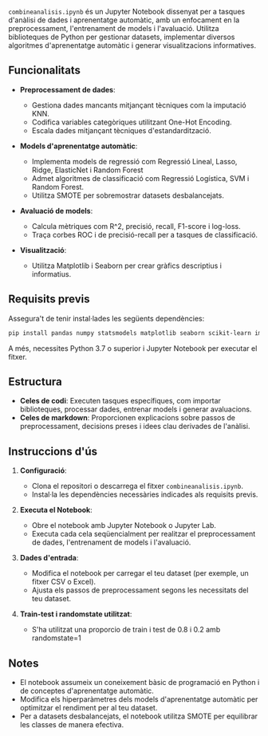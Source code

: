`combineanalisis.ipynb` és un Jupyter Notebook dissenyat per a tasques d'anàlisi de dades i aprenentatge automàtic, amb un enfocament en la preprocessament, l'entrenament de models i l'avaluació. Utilitza biblioteques de Python per gestionar datasets, implementar diversos algoritmes d'aprenentatge automàtic i generar visualitzacions informatives.

## Funcionalitats

- **Preprocessament de dades**:
  - Gestiona dades mancants mitjançant tècniques com la imputació KNN.
  - Codifica variables categòriques utilitzant One-Hot Encoding.
  - Escala dades mitjançant tècniques d'estandardització.

- **Models d'aprenentatge automàtic**:
  - Implementa models de regressió com Regressió Lineal, Lasso, Ridge, ElasticNet i Random Forest
  - Admet algoritmes de classificació com Regressió Logística, SVM i Random Forest.
  - Utilitza SMOTE per sobremostrar datasets desbalancejats.

- **Avaluació de models**:
  - Calcula mètriques com R^2, precisió, recall, F1-score i log-loss.
  - Traça corbes ROC i de precisió-recall per a tasques de classificació.

- **Visualització**:
  - Utilitza Matplotlib i Seaborn per crear gràfics descriptius i informatius.

## Requisits previs

Assegura't de tenir instal·lades les següents dependències:

```bash
pip install pandas numpy statsmodels matplotlib seaborn scikit-learn imbalanced-learn
```

A més, necessites Python 3.7 o superior i Jupyter Notebook per executar el fitxer.

## Estructura

- **Celes de codi**: Executen tasques específiques, com importar biblioteques, processar dades, entrenar models i generar avaluacions.
- **Celes de markdown**: Proporcionen explicacions sobre passos de preprocessament, decisions preses i idees clau derivades de l'anàlisi.

## Instruccions d'ús

1. **Configuració**:
   - Clona el repositori o descarrega el fitxer `combineanalisis.ipynb`.
   - Instal·la les dependències necessàries indicades als requisits previs.

2. **Executa el Notebook**:
   - Obre el notebook amb Jupyter Notebook o Jupyter Lab.
   - Executa cada cela seqüencialment per realitzar el preprocessament de dades, l'entrenament de models i l'avaluació.

3. **Dades d'entrada**:
   - Modifica el notebook per carregar el teu dataset (per exemple, un fitxer CSV o Excel).
   - Ajusta els passos de preprocessament segons les necessitats del teu dataset.

4. **Train-test i randomstate utilitzat**:
   - S'ha utilitzat una proporcio de train i test de 0.8 i 0.2 amb randomstate=1

## Notes

- El notebook assumeix un coneixement bàsic de programació en Python i de conceptes d'aprenentatge automàtic.
- Modifica els hiperparàmetres dels models d'aprenentatge automàtic per optimitzar el rendiment per al teu dataset.
- Per a datasets desbalancejats, el notebook utilitza SMOTE per equilibrar les classes de manera efectiva.


